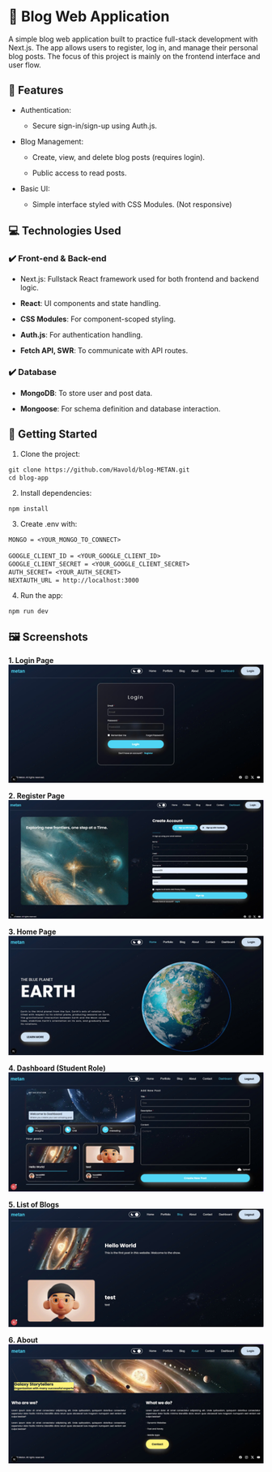 # 📝 Blog Web Application
A simple blog web application built to practice full-stack development with Next.js. The app allows users to register, log in, and manage their personal blog posts. The focus of this project is mainly on the frontend interface and user flow.

## 🌟 Features
- Authentication:

  + Secure sign-in/sign-up using Auth.js.

- Blog Management:

  + Create, view, and delete blog posts (requires login).

  + Public access to read posts.

- Basic UI:

  + Simple interface styled with CSS Modules. (Not responsive)

## 💻 Technologies Used
### ✔️ Front-end & Back-end
- Next.js: Fullstack React framework used for both frontend and backend logic.

- __React__: UI components and state handling.

- __CSS Modules__: For component-scoped styling.

- __Auth.js__: For authentication handling.

- __Fetch API, SWR__: To communicate with API routes.

### ✔️ Database
- __MongoDB__: To store user and post data.

- __Mongoose__: For schema definition and database interaction.

## 🚀 Getting Started
1. Clone the project:
```
git clone https://github.com/Havold/blog-METAN.git
cd blog-app
```
2. Install dependencies:
```
npm install
```
3. Create .env with:
```
MONGO = <YOUR_MONGO_TO_CONNECT>

GOOGLE_CLIENT_ID = <YOUR_GOOGLE_CLIENT_ID>
GOOGLE_CLIENT_SECRET = <YOUR_GOOGLE_CLIENT_SECRET>
AUTH_SECRET= <YOUR_AUTH_SECRET>
NEXTAUTH_URL = http://localhost:3000
```
4. Run the app:
```
npm run dev
```
## 🖼️ Screenshots
__1. Login Page__
![Login Page](./public/assets/login_page.jpg)

__2. Register Page__
![Register Page](./public/assets/register_page.jpg)

__3. Home Page__
![Home Page](./public/assets/home_page.jpg)

__4. Dashboard (Student Role)__
![Dashboard](./public/assets/dashboard.jpg)

__5. List of Blogs__
![List of Blogs](./public/assets/list_of_blogs.jpg)

__6. About__
![About](./public/assets/about.jpg)
